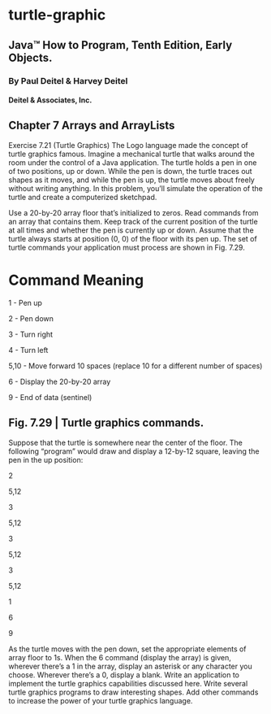 # turtle-graphic

## Java™ How to Program, Tenth Edition, Early Objects. 
### By Paul Deitel & Harvey Deitel
#### Deitel & Associates, Inc.


## Chapter 7 Arrays and ArrayLists
Exercise 7.21 (Turtle Graphics) The Logo language made the concept of turtle graphics famous. Imagine a mechanical turtle that walks around the room under the control of a Java application. The turtle holds a pen in one of two positions, up or down. While the pen is down, the turtle traces out shapes as it moves, and while the pen is up, the turtle moves about freely without writing anything. In this problem, you’ll simulate the operation of the turtle and create a computerized sketchpad.

Use a 20-by-20 array floor that’s initialized to zeros. Read commands from an array that contains them. Keep track of the current position of the turtle at all times and whether the pen is currently up or down. Assume that the turtle always starts at position (0, 0) of the floor with its pen up. The set of turtle commands your application must process are shown in Fig. 7.29.

# Command Meaning
1     - Pen up

2     - Pen down

3     - Turn right

4     - Turn left

5,10  - Move forward 10 spaces (replace 10 for a different number of spaces)

6     - Display the 20-by-20 array

9     - End of data (sentinel)

## Fig. 7.29 | Turtle graphics commands.

Suppose that the turtle is somewhere near the center of the floor. The following “program” would draw and display a 12-by-12 square, leaving the pen in the up position:

2

5,12

3

5,12

3

5,12

3

5,12

1

6

9


As the turtle moves with the pen down, set the appropriate elements of array floor to 1s. When the 6 command (display the array) is given, wherever there’s a 1 in the array, display an asterisk or any character you choose. Wherever there’s a 0, display a blank. Write an application to implement the turtle graphics capabilities discussed here. Write several turtle graphics programs to draw interesting shapes. Add other commands to increase the power of your turtle graphics language.
